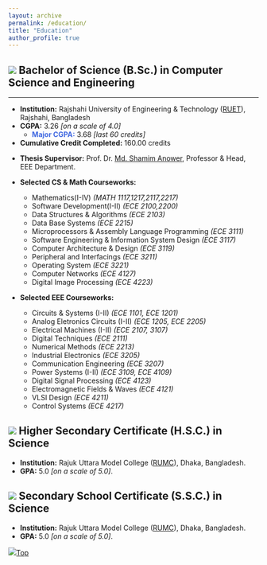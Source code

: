 ```yaml
---
layout: archive
permalink: /education/
title: "Education"
author_profile: true
---
```


## <img src="https://img.icons8.com/office/24/000000/graduation-cap.png"/> Bachelor of Science (B.Sc.) in Computer Science and Engineering

---

* **Institution:** Rajshahi University of Engineering & Technology ([RUET](https://www.ruet.ac.bd/, "https://www.ruet.ac.bd/")), Rajshahi, Bangladesh
* **CGPA:** 3.26 _[on a scale of 4.0]_ 
    * **<span style="color:RoyalBlue">Major CGPA:</span>** 3.68 _[last 60 credits]_
* **Cumulative Credit Completed:** 160.00 credits


<!-- * **Thesis Title:** Development of Machine Learning Models for Crime Prediction using Historical Data. _[[paper](https://faisaltareque.github.io/files/bsc_thesis_paper_2022.pdf "Paper PDF")]_
* **Thesis Presentation:** Presentation [Slide](https://faisaltareque.github.io/files/bsc_thesis_presentation_2022.pdf "Presentation PDF"). -->


* **Thesis Supervisor:** Prof. Dr. [Md. Shamim Anower](https://www.ruet.ac.bd/Professor%20Dr.%20Md.%20Shamim%20Anower "Academic profile"), Professor & Head, EEE Department.


* **Selected CS & Math Courseworks:**
    * Mathematics(I-IV) _(MATH 1117,1217,2117,2217)_
    * Software Development(I-II) _(ECE 2100,2200)_
    * Data Structures & Algorithms _(ECE 2103)_
    * Data Base Systems _(ECE 2215)_
    * Microprocessors & Assembly Language Programming _(ECE 3111)_
    * Software Engineering & Information System Design  _(ECE 3117)_
    * Computer Architecture & Design _(ECE 3119)_
    * Peripheral and Interfacings _(ECE 3211)_
    * Operating System _(ECE 3221)_
    * Computer Networks _(ECE 4127)_
    * Digital Image Processing _(ECE 4223)_


* **Selected EEE Courseworks:**
    * Circuits & Systems (I-II) _(ECE 1101, ECE 1201)_
    * Analog Eletronics Circuits (I-II) _(ECE 1205, ECE 2205)_
    * Electrical Machines (I-II) _(ECE 2107, 3107)_
    * Digital Techniques _(ECE 2111)_
    * Numerical Methods _(ECE 2213)_
    * Industrial Electronics _(ECE 3205)_
    * Communication Engineering _(ECE 3207)_ 
    * Power Systems (I-II) _(ECE 3109, ECE 4109)_
    * Digital Signal Processing _(ECE 4123)_
    * Electromagnetic Fields & Waves _(ECE 4121)_
    * VLSI Design _(ECE 4211)_
    * Control Systems _(ECE 4217)_
    

## <img src="https://img.icons8.com/office/20/000000/diploma.png"/> Higher Secondary Certificate (H.S.C.) in Science

* **Institution:** Rajuk Uttara Model College ([RUMC](http://www.rajukcollege.edu.bd/, "http://www.rajukcollege.edu.bd/")), Dhaka, Bangladesh.
* **GPA:** 5.0 _[on a scale of 5.0]_.



## <img src="https://img.icons8.com/office/20/000000/diploma.png"/> Secondary School Certificate (S.S.C.) in Science

* **Institution:** Rajuk Uttara Model College ([RUMC](http://www.rajukcollege.edu.bd/, "http://www.rajukcollege.edu.bd/")), Dhaka, Bangladesh.
* **GPA:** 5.0 _[on a scale of 5.0]_.

[<img src="https://img.icons8.com/emoji/24/000000/up-arrow-emoji.png"/>](https://tauhiddewan.github.io/education/#)[Top](https://tauhiddewan.github.io/education/#)
